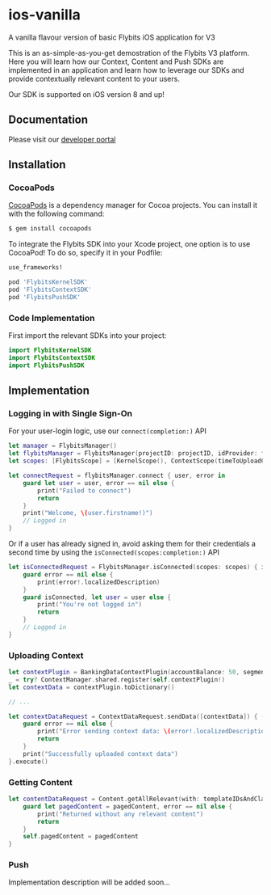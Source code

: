 # ios-vanilla
A vanilla flavour version of basic Flybits iOS application for V3

This is an as-simple-as-you-get demostration of the Flybits V3 platform. Here you will learn how our Context, Content and Push SDKs are implemented in an application and learn how to leverage our SDKs and provide contextually relevant content to your users.

Our SDK is supported on iOS version 8 and up!

## Documentation

Please visit our [developer portal](https://devportal.flybits.com)

## Installation
### CocoaPods

[CocoaPods](http://cocoapods.org) is a dependency manager for Cocoa projects. You can install it with the following command:

```bash
$ gem install cocoapods
```

To integrate the Flybits SDK into your Xcode project, one option is to use CocoaPod! To do so, specify it in your Podfile:

```ruby
use_frameworks!

pod 'FlybitsKernelSDK'
pod 'FlybitsContextSDK'
pod 'FlybitsPushSDK'
```

### Code Implementation

First import the relevant SDKs into your project:

```swift
import FlybitsKernelSDK
import FlybitsContextSDK
import FlybitsPushSDK
```

## Implementation

### Logging in with Single Sign-On

For your user-login logic, use our `connect(completion:)` API

```swift
let manager = FlybitsManager()
let flybitsManager = FlybitsManager(projectID: projectID, idProvider: flybitsIDP, scopes: scopes)
let scopes: [FlybitsScope] = [KernelScope(), ContextScope(timeToUploadContext: 1, timeUnit: Utilities.TimeUnit.minutes), PushScope()]

let connectRequest = flybitsManager.connect { user, error in
    guard let user = user, error == nil else {
        print("Failed to connect")
        return
    }
    print("Welcome, \(user.firstname!)")
    // Logged in
}
```

Or if a user has already signed in, avoid asking them for their credentials a second time by using the `isConnected(scopes:completion:)` API

```swift
let isConnectedRequest = FlybitsManager.isConnected(scopes: scopes) { isConnected, user, error in
    guard error == nil else {
        print(error!.localizedDescription)
    }
    guard isConnected, let user = user else {
        print("You're not logged in")
        return
    }
    // Logged in
}
```

### Uploading Context

```swift
let contextPlugin = BankingDataContextPlugin(accountBalance: 50, segmentation: "Student", creditCard: "VISA")
_ = try? ContextManager.shared.register(self.contextPlugin!)
let contextData = contextPlugin.toDictionary()

// ...

let contextDataRequest = ContextDataRequest.sendData([contextData]) { (error) -> () in
    guard error == nil else {
        print("Error sending context data: \(error!.localizedDescription)")
        return
    }
    print("Successfully uploaded context data")
}.execute()
```

### Getting Content

```swift
let contentDataRequest = Content.getAllRelevant(with: templateIDsAndClassModelsDictionary, pager: pager) { pagedContent, error in
    guard let pagedContent = pagedContent, error == nil else {
        print("Returned without any relevant content")
        return
    }
    self.pagedContent = pagedContent
}
```

### Push

Implementation description will be added soon...

